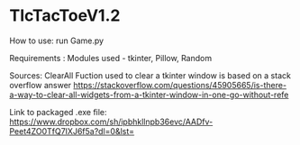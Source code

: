 # TIcTacToeV1.2
How to use: run Game.py

Requirements : Modules used - tkinter, Pillow, Random 

Sources:
ClearAll Fuction used to clear a tkinter window is based on a stack overflow answer
https://stackoverflow.com/questions/45905665/is-there-a-way-to-clear-all-widgets-from-a-tkinter-window-in-one-go-without-refe

Link to packaged .exe file:
https://www.dropbox.com/sh/ipbhkllnpb36evc/AADfv-Peet4ZO0TfQ7IXJ6f5a?dl=0&lst=

